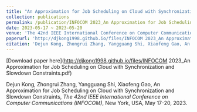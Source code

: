 ```yaml
---
title: "An Approximation for Job Scheduling on Cloud with Synchronization and Slowdown Constraints"
collection: publications
permalink: /publication/INFOCOM 2023_An Approximation for Job Scheduling on Cloud with Synchronization and Slowdown Constraints
date: 2023-05-17 ~ 2023-05-20
venue: 'The 42nd IEEE International Conference on Computer Communications (INFOCOM)'
paperurl: 'http://djkong1998.github.io/files/INFOCOM 2023_An Approximation for Job Scheduling on Cloud with Synchronization and Slowdown Constraints.pdf'
citation: 'Dejun Kong, Zhongrui Zhang, Yangguang Shi, Xiaofeng Gao, An Approximation for Job Scheduling on Cloud with Synchronization and Slowdown Constraints, <i>The 42nd IEEE International Conference on Computer Communications (INFOCOM)</i>, New York, USA, May 17-20, 2023.'
---
```

[Download paper here](http://djkong1998.github.io/files/INFOCOM 2023_An Approximation for Job Scheduling on Cloud with Synchronization and Slowdown Constraints.pdf)

Dejun Kong, Zhongrui Zhang, Yangguang Shi, Xiaofeng Gao, An Approximation for Job Scheduling on Cloud with Synchronization and Slowdown Constraints, <i>The 42nd IEEE International Conference on Computer Communications (INFOCOM)</i>, New York, USA, May 17-20, 2023.
